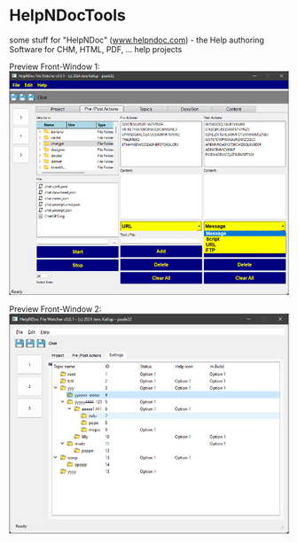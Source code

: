 # HelpNDocTools
some stuff for "HelpNDoc" (www.helpndoc.com) - the Help authoring Software for CHM, HTML, PDF, ... help projects

Preview Front-Window 1:
![Preview](src/img/screen000.png)

Preview Front-Window 2:
![Preview](src/img/screen001.png)
